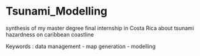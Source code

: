 # Tsunami_Modelling
synthesis of my master degree final internship in Costa Rica about tsunami hazardness on caribbean coastline

Keywords : data management - map generation - modelling 
